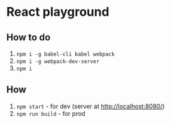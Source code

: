 # React playground

## How to do

1. `npm i -g babel-cli babel webpack`
1. `npm i -g webpack-dev-server`
1. `npm i`

## How

1. `npm start` - for dev (server at [http://localhost:8080/](localhost:8080))
1. `npm run build` - for prod

